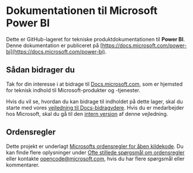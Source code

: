 # <a name="microsoft-power-bi-documentation"></a>Dokumentationen til Microsoft Power BI

Dette er GitHub-lageret for tekniske produktdokumentationen til **Power BI**. Denne dokumentation er publiceret på [https://docs.microsoft.com/power-bi](https://docs.microsoft.com/power-bi).

## <a name="how-to-contribute"></a>Sådan bidrager du

Tak for din interesse i at bidrage til [Docs.microsoft.com](https://docs.microsoft.com/), som er hjemsted for teknisk indhold til Microsoft-produkter og -tjenester.

Hvis du vil se, hvordan du kan bidrage til indholdet på dette lager, skal du starte med vores [vejledning til Docs-bidragydere](https://docs.microsoft.com/contribute). Hvis du er medarbejder hos Microsoft, skal du gå til den [intern version](https://aka.ms/docsguidescontribute) af denne vejledning.

## <a name="code-of-conduct"></a>Ordensregler

Dette projekt er underlagt [Microsofts ordensregler for åben kildekode](https://opensource.microsoft.com/codeofconduct/). Du kan finde flere oplysninger under [Ofte stillede spørgsmål om ordensregler](https://opensource.microsoft.com/codeofconduct/faq/) eller kontakte [opencode@microsoft.com](mailto:opencode@microsoft.com), hvis du har flere spørgsmål eller kommentarer.